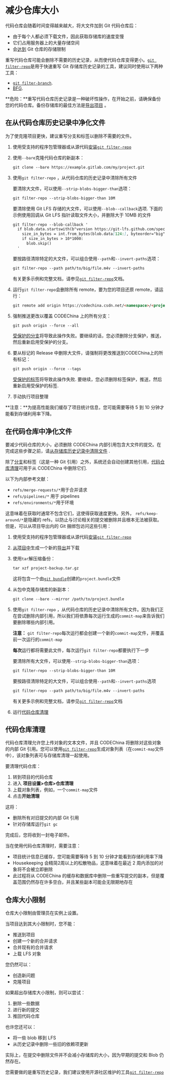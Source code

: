 # 减少仓库大小[](#reduce-repo-size "Permalink")

代码仓库会随着时间变得越来越大，将大文件加到 Git 代码仓库后：

*   由于每个人都必须下载文件，因此获取存储库的速度变慢
*   它们占用服务器上的大量存储空间
*   会[达到](#storage-limits) Git 仓库的存储限制

重写代码仓库可能会删除不需要的历史记录，从而使代码仓库变得更小。[`git filter-repo`](https://github.com/newren/git-filter-repo)是用于快速重写 Git 存储库历史记录的工具，建议同时使用以下两种工具：

*   [`git filter-branch`](https://git-scm.com/docs/git-filter-branch).
*   [BFG](https://rtyley.github.io/bfg-repo-cleaner/).

**危险：**重写代码仓库历史记录是一种破坏性操作，在开始之前，请确保备份您的代码仓库。备份存储库的最佳方法是[导出项目](/docs/user/project/import.md#exporting-a-project-and-its-data) 。

## 在从代码仓库历史记录中净化文件[](#purge-files-from-repository-history "Permalink")

为了使克隆项目更快，建议重写分支和标签以删除不需要的文件。

1.  使用受支持的程序包管理器或从源代码[安装`git filter-repo`](https://github.com/newren/git-filter-repo/blob/main/INSTALL.md)

2.  使用`--bare`克隆代码仓库的新副本：

    ```markdown
    git clone --bare https://example.gitlab.com/my/project.git 
    ```

3.  使用`git filter-repo` ，从代码仓库的历史记录中清除所有文件

    要清除大文件，可以使用`--strip-blobs-bigger-than`选项：

    ```markdown
    git filter-repo --strip-blobs-bigger-than 10M 
    ```
    要清除使用 Git LFS 存储的大文件，可以使用`--blob--callback`选项. 下面的示例使用回调从 Git LFS 指针读取文件大小，并删除大于 10MB 的文件

    ```markdown
    git filter-repo --blob-callback '
      if blob.data.startswith(b"version https://git-lfs.github.com/spec/v1"):
        size_in_bytes = int.from_bytes(blob.data[124:], byteorder="big")
        if size_in_bytes > 10*1000:
          blob.skip()
      ' 
    ```

    要按路径清除特定的大文件，可以组合使用`--path`和`--invert-paths`选项：

    ```markdown
    git filter-repo --path path/to/big/file.m4v --invert-paths 
    ```

    有关更多示例和完整文档，请参见[`git filter-repo`](https://htmlpreview.github.io/?https://github.com/newren/git-filter-repo/blob/docs/html/git-filter-repo.html#EXAMPLES)文档。

4.  运行`git filter-repo`会删除所有 remote，要为您的项目还原 remote，请运行：

    ```markdown
    git remote add origin https://codechina.csdn.net/<namespace>/<project_name>.git 
    ```

5.  强制推送更改以覆盖 CODEChina 上的所有分支：

    ```markdown
    git push origin --force --all 
    ```

    [受保护的分支](/docs/user/project/protected-branch.md)将导致此操作失败。要继续的话，您必须删除分支保护，推送，然后重新启用受保护的分支。

6.  要从标记的 Release 中删除大文件，请强制将更改推送到CODEChina上的所有标记：

    ```markdown
    git push origin --force --tags 
    ```

    [受保护的标签](/docs/user/project/protected-tag.md)将导致此操作失败. 要继续，您必须删除标签保护，推送，然后重新启用受保护的标签.

7.  手动执行项目整理

**注意：**为提高性能我们缓存了项目统计信息，您可能需要等待 5 到 10 分钟才能看到存储利用率下降。

## 在代码仓库中净化文件[](#purge-files-from-repo-storage "Permalink")

要减少代码仓库的大小，必须删除 CODEChina 内部引用包含大文件的提交。在完成这些步骤之前，请[从存储库历史记录中清除文件](#purge-files-from-repository-history) .

除了[分支](/docs/user/project/repo/branches.md)和标签（这是一种 Git 引用）之外，系统还会自动创建其他引用，[代码仓库清理](#repository-cleanup)可用于从 CODEChina 中删除它们.

以下为内部参考文献：

*   `refs/merge-requests/*`用于合并请求
*   `refs/pipelines/*` 用于 pipelines
*   `refs/environments/*`用于环境

这意味着在获取时通常不包含它们，这使得获取速度更快。另外， `refs/keep-around/*`是隐藏的 refs，以防止与讨论相关的提交被删除并且根本无法被获取。但是，可以从项目导出内的 Git 捆绑包访问这些引用：

1.  使用受支持的程序包管理器或从源代码[安装`git filter-repo`](https://github.com/newren/git-filter-repo/blob/main/INSTALL.md) 

2.  [从项目中](/docs/user/project/import.md#exporting-a-project-and-its-data)生成一个新的[导出](/docs/user/project/import.md#exporting-a-project-and-its-data)并下载

3.  使用`tar`解压缩备份：

    ```markdown
    tar xzf project-backup.tar.gz 
    ```

    这将包含一个由[`git bundle`](https://git-scm.com/docs/git-bundle)创建的`project.bundle`文件

4.  从包中克隆存储库的新副本：

    ```markdown
    git clone --bare --mirror /path/to/project.bundle 
    ```

5.  使用`git filter-repo` ，从代码仓库的历史记录中清除所有文件。因为我们正在尝试删除内部引用，所以我们将依靠每次运行生成的`commit-map`来告诉我们要删除哪些内部引用。

    **注意：** `git filter-repo`每次运行都会创建一个新的`commit-map`文件，并覆盖前一次运行的`commit-map`
    
    **每次**运行都将需要此文件，每次运行`git filter-repo`都要执行下一步

    要清除所有大文件，可以使用`--strip-blobs-bigger-than`选项：

    ```markdown
    git filter-repo --strip-blobs-bigger-than 10M 
    ```

    要按路径清除特定的大文件，可以组合使用`--path`和`--invert-paths`选项

    ```markdown
    git filter-repo --path path/to/big/file.m4v --invert-paths 
    ```

    有关更多示例和完整文档，请参见[`git filter-repo`](https://htmlpreview.github.io/?https://github.com/newren/git-filter-repo/blob/docs/html/git-filter-repo.html#EXAMPLES)文档

6.  运行[代码仓库清理](#repository-cleanup) 

## 代码仓库清理[](#repository-cleanup "Permalink")

代码仓库清理允许您上传对象的文本文件，并且 CODEChina 将删除对这些对象的内部 Git 引用。您可以使用[`git filter-repo`](https://github.com/newren/git-filter-repo)生成对象列表（在`commit-map`文件中），该对象列表可与存储库清理一起使用。

要清理代码仓库：

1.  转到项目的代码仓库
2.  进入 **项目设置>仓库>仓库清理** 
3.  上载对象列表，例如，一个`commit-map`文件
4.  点击**开始清理**

这将：

*   删除所有对旧提交的内部 Git 引用
*   针对存储库运行`git gc` 

完成后，您将收到一封电子邮件。

当在使用代码仓库清理时，需要注意：

*   项目统计信息已缓存，您可能需要等待 5 到 10 分钟才能看到存储利用率下降
*   Housekeeping 会精简2周以上的松散物品，这意味着在最近 2 周内添加的对象将不会被立即删除
*   此过程将从 CODEChina 的缓存和数据库中删除一些重写提交的副本，但是覆盖范围仍然存在许多空白，并且某些副本可能会无限期地存在

## 仓库大小限制[](#storage-limits "Permalink")

仓库大小限制由管理员在实例上设置。

当项目达到其大小限制时，您不能：

*   推送到项目
*   创建一个新的合并请求
*   合并现有的合并请求
*   上载 LFS 对象

您仍然可以：

*   创造新问题
*   克隆项目

如果超出存储库大小限制，则可以尝试：

1.  删除一些数据
2.  进行新的提交
3.  推回代码仓库
   
也许您还可以：

*   将一些 blob 移到 LFS
*   从历史记录中删除一些旧的依赖项更新

实际上，在提交中删除文件并不会减小存储库的大小，因为早期的提交和 Blob 仍然存在。

您需要做的是重写历史记录，我们建议使用开源社区维护的工具[`git filter-repo`](https://github.com/newren/git-filter-repo) 